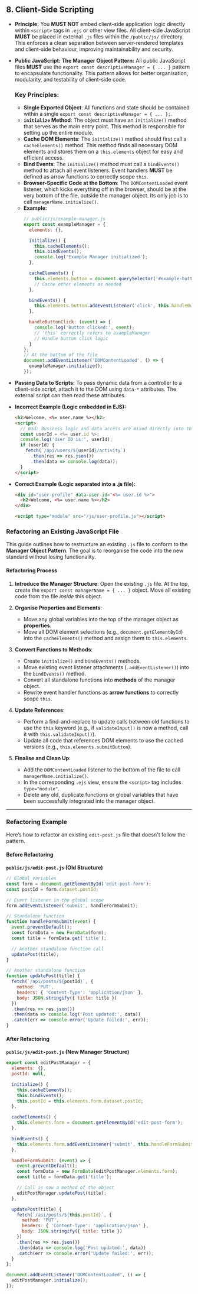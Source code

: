 ## **8. Client-Side Scripting**

  * **Principle:** You **MUST NOT** embed client-side application logic directly within `<script>` tags in `.ejs` or other view files. All client-side JavaScript **MUST** be placed in external `.js` files within the `/public/js/` directory. This enforces a clean separation between server-rendered templates and client-side behaviour, improving maintainability and security.

  * **Public JavaScript: The Manager Object Pattern:** All public JavaScript files **MUST** use the `export const descriptiveManager = { ... }` pattern to encapsulate functionality. This pattern allows for better organisation, modularity, and testability of client-side code.

    ### Key Principles:

      * **Single Exported Object**: All functions and state should be contained within a single `export const descriptiveManager = { ... };`.
      * **`initialize` Method**: The object must have an `initialize()` method that serves as the main entry point. This method is responsible for setting up the entire module.
      * **Cache DOM Elements**: The `initialize()` method should first call a `cacheElements()` method. This method finds all necessary DOM elements and stores them on a `this.elements` object for easy and efficient access.
      * **Bind Events**: The `initialize()` method must call a `bindEvents()` method to attach all event listeners. Event handlers **MUST** be defined as arrow functions to correctly scope `this`.
      * **Browser-Specific Code at the Bottom**: The `DOMContentLoaded` event listener, which kicks everything off in the browser, should be at the very bottom of the file, outside the manager object. Its only job is to call `managerName.initialize()`.
      * **Example:**
        ```javascript
        // public/js/example-manager.js
        export const exampleManager = {
          elements: {},

          initialize() {
            this.cacheElements();
            this.bindEvents();
            console.log('Example Manager initialized');
          },

          cacheElements() {
            this.elements.button = document.querySelector('#example-button');
            // Cache other elements as needed
          },

          bindEvents() {
            this.elements.button.addEventListener('click', this.handleButtonClick);
          },

          handleButtonClick: (event) => {
            console.log('Button clicked:', event);
            // 'this' correctly refers to exampleManager
            // Handle button click logic
          }
        };
        // At the bottom of the file
        document.addEventListener('DOMContentLoaded', () => {
          exampleManager.initialize();
        });
        ```

  * **Passing Data to Scripts:** To pass dynamic data from a controller to a client-side script, attach it to the DOM using `data-*` attributes. The external script can then read these attributes.

  * **Incorrect Example (Logic embedded in EJS):**

    ```html
    <h2>Welcome, <%= user.name %></h2>
    <script>
      // Bad: Business logic and data access are mixed directly into the template.
      const userId = <%= user.id %>;
      console.log('User ID is:', userId);
      if (userId) {
        fetch(`/api/users/${userId}/activity`)
          .then(res => res.json())
          .then(data => console.log(data));
      }
    </script>
    ```

  * **Correct Example (Logic separated into a .js file):**

    ```html
    <div id="user-profile" data-user-id="<%= user.id %>">
      <h2>Welcome, <%= user.name %></h2>
    </div>

    <script type="module" src="/js/user-profile.js"></script>
    ```


  ### Refactoring an Existing JavaScript File

  This guide outlines how to restructure an existing `.js` file to conform to the **Manager Object Pattern**. The goal is to reorganise the code into the new standard without losing functionality.

  #### Refactoring Process

  1.  **Introduce the Manager Structure**: Open the existing `.js` file. At the top, create the `export const managerName = { ... }` object. Move all existing code from the file *inside* this object.

  2.  **Organise Properties and Elements**:

        * Move any global variables into the top of the manager object as **properties**.
        * Move all DOM element selections (e.g., `document.getElementById`) into the `cacheElements()` method and assign them to `this.elements`.

  3.  **Convert Functions to Methods**:

        * Create `initialize()` and `bindEvents()` methods.
        * Move existing event listener attachments (`.addEventListener()`) into the `bindEvents()` method.
        * Convert all standalone functions into **methods** of the manager object.
        * Rewrite event handler functions as **arrow functions** to correctly scope `this`.

  4.  **Update References**:

        * Perform a find-and-replace to update calls between old functions to use the `this` keyword (e.g., if `validateInput()` is now a method, call it with `this.validateInput()`).
        * Update all code that references DOM elements to use the cached versions (e.g., `this.elements.submitButton`).

  5.  **Finalise and Clean Up**:

        * Add the `DOMContentLoaded` listener to the bottom of the file to call `managerName.initialize()`.
        * In the corresponding `.ejs` view, ensure the `<script>` tag includes `type="module"`.
        * Delete any old, duplicate functions or global variables that have been successfully integrated into the manager object.

  -----

  ### Refactoring Example

  Here’s how to refactor an existing `edit-post.js` file that doesn't follow the pattern.

  #### Before Refactoring

  **`public/js/edit-post.js` (Old Structure)**

  ```javascript
  // Global variables
  const form = document.getElementById('edit-post-form');
  const postId = form.dataset.postId;

  // Event listener in the global scope
  form.addEventListener('submit', handleFormSubmit);

  // Standalone function
  function handleFormSubmit(event) {
    event.preventDefault();
    const formData = new FormData(form);
    const title = formData.get('title');

    // Another standalone function call
    updatePost(title);
  }

  // Another standalone function
  function updatePost(title) {
    fetch(`/api/posts/${postId}`, {
      method: 'PUT',
      headers: { 'Content-Type': 'application/json' },
      body: JSON.stringify({ title: title })
    })
    .then(res => res.json())
    .then(data => console.log('Post updated:', data))
    .catch(err => console.error('Update failed:', err));
  }
  ```

  #### After Refactoring

  **`public/js/edit-post.js` (New Manager Structure)**

  ```javascript
  export const editPostManager = {
    elements: {},
    postId: null,

    initialize() {
      this.cacheElements();
      this.bindEvents();
      this.postId = this.elements.form.dataset.postId;
    },

    cacheElements() {
      this.elements.form = document.getElementById('edit-post-form');
    },

    bindEvents() {
      this.elements.form.addEventListener('submit', this.handleFormSubmit);
    },

    handleFormSubmit: (event) => {
      event.preventDefault();
      const formData = new FormData(editPostManager.elements.form);
      const title = formData.get('title');

      // Call is now a method of the object
      editPostManager.updatePost(title);
    },

    updatePost(title) {
      fetch(`/api/posts/${this.postId}`, {
        method: 'PUT',
        headers: { 'Content-Type': 'application/json' },
        body: JSON.stringify({ title: title })
      })
      .then(res => res.json())
      .then(data => console.log('Post updated:', data))
      .catch(err => console.error('Update failed:', err));
    }
  };

  document.addEventListener('DOMContentLoaded', () => {
    editPostManager.initialize();
  });
  ```
